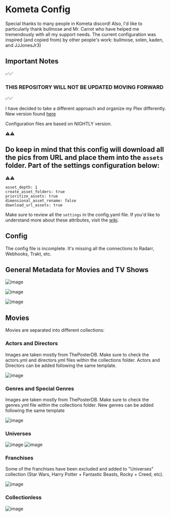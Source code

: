 # Kometa Config
Special thanks to many people in Kometa discord! Also, I'd like to particularly thank bullmose and Mr. Carrot who have helped me tremendously with all my support needs. 
The current configuration was inspired (and copied from) by other people's work: bullmose, solen, kaden, and JJJonesJr3)

## Important Notes

:white_check_mark::white_check_mark:<h3>**THIS REPOSITORY WILL NOT BE UPDATED MOVING FORWARD**</h3>:white_check_mark::white_check_mark:

I have decided to take a different approach and organize my Plex differently. New version found [here](https://github.com/goldcoin93/kometa-new)

Configuration files are based on NIGHTLY version.

:warning::warning:<h2>**Do keep in mind that this config will download all the pics from URL and place them into the `assets` folder. Part of the settings configuration below:**</h2>:warning::warning:
```
asset_depth: 1
create_asset_folders: true
prioritize_assets: true
dimensional_asset_rename: false
download_url_assets: true
```
Make sure to review all the `settings` in the config.yaml file.
If you'd like to understand more about these attributes, visit the [wiki](https://metamanager.wiki/en/nightly/config/settings/). 

## Config

The config file is incomplete. It's missing all the connections to Radarr, Webhooks, Trakt, etc.

## General Metadata for Movies and TV Shows

![image](https://github.com/goldcoin93/kometa-config1/assets/25493830/9bbf670d-da07-4db3-9c26-b5ce4721753b)

![image](https://github.com/goldcoin93/kometa-config1/assets/25493830/f570b9c9-6a02-40cd-a7b3-a316d026c032)

![image](https://github.com/goldcoin93/kometa-config1/assets/25493830/c562adf2-3ff0-4f55-afd8-2e2022e6cedd)

## Movies

Movies are separated into different collections:

### Actors and Directors

Images are taken mostly from ThePosterDB. Make sure to check the actors.yml and directors.yml files within the collections folder. Actors and Directors can be added following the same template.

![image](https://github.com/goldcoin93/kometa-config1/assets/25493830/0b9093ec-df91-42d5-bd7d-1cd27fc35226)

### Genres and Special Genres

Images are taken mostly from ThePosterDB. Make sure to check the genres.yml file within the collections folder. New genres can be added following the same template

![image](https://github.com/goldcoin93/kometa-config1/assets/25493830/e89f2548-19df-4909-9b50-40691a7e2d23)

### Universes

![image](https://github.com/goldcoin93/kometa-config1/assets/25493830/a253c147-2347-404c-8252-98931131930e) ![image](https://github.com/goldcoin93/kometa-config1/assets/25493830/390434d6-e13a-41af-aa5b-39e0be5d4bab)

### Franchises

Some of the franchises have been excluded and added to "Universes" collection (Star Wars, Harry Potter + Fantastic Beasts, Rocky + Creed, etc).

![image](https://github.com/goldcoin93/kometa-config1/assets/25493830/43fa9653-f9fc-41ad-85b7-e086325b63c2)


### Collectionless

![image](https://github.com/goldcoin93/kometa-config1/assets/25493830/e2820f84-1ff2-43bc-b57a-4b560cdb1788)







